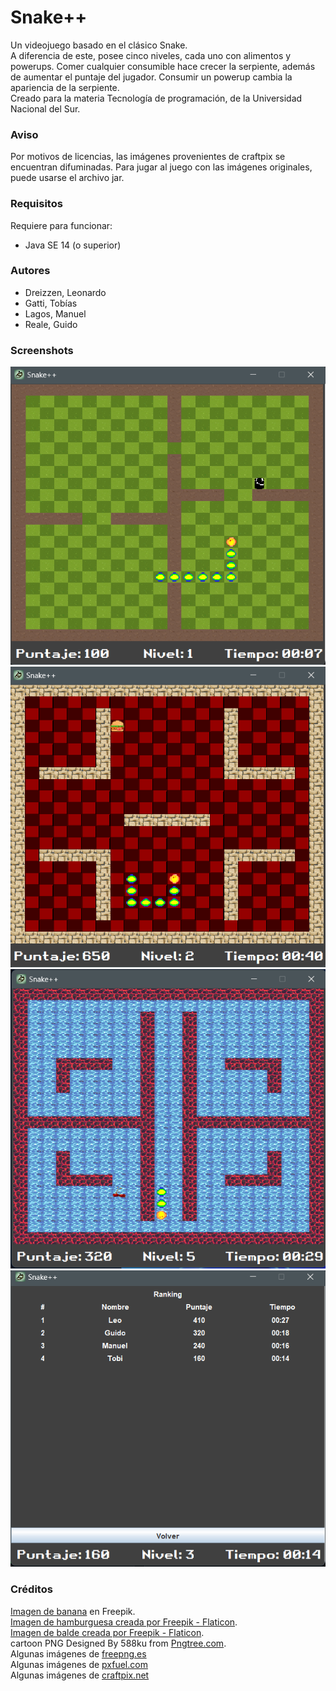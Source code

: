 # Snake++
Un videojuego basado en el clásico Snake.  
A diferencia de este, posee cinco niveles, cada uno con alimentos y powerups. Comer cualquier consumible hace crecer la serpiente, además de aumentar el puntaje del jugador. Consumir un powerup cambia la apariencia de la serpiente.  
Creado para la materia Tecnología de programación, de la Universidad Nacional del Sur.

### Aviso
Por motivos de licencias, las imágenes provenientes de craftpix se encuentran difuminadas. Para jugar al juego con las imágenes originales, puede usarse el archivo jar.

### Requisitos   
Requiere para funcionar:
- Java SE 14 (o superior)
### Autores
- Dreizzen, Leonardo
- Gatti, Tobías
- Lagos, Manuel
- Reale, Guido
  
### Screenshots
![](/screenshots/screen1.png)
![](/screenshots/screen2.png)
![](/screenshots/screen3.png)
![](/screenshots/screen4.png)

### Créditos
<a href="https://www.freepik.es/foto-gratis/disparo-alto-angulo-platano-aislado-sobre-superficie-blanca_13006319.htm ">Imagen de banana</a> en Freepik.  
<a href="https://www.flaticon.es/iconos-gratis/emparedado" title="emparedado iconos">Imagen de hamburguesa creada por Freepik - Flaticon</a>.  
<a href="https://www.flaticon.es/iconos-gratis/cubeta" title="cubeta iconos">Imagen de balde creada por Freepik - Flaticon</a>.  
cartoon PNG Designed By 588ku from <a href="https://pngtree.com"> Pngtree.com</a>.  
Algunas imágenes de  <a href="https://www.freepng.es/">freepng.es</a>  
Algunas imágenes de  <a href="https://www.pxfuel.com/">pxfuel.com</a>  
Algunas imágenes de  <a href="https://craftpix.net/">craftpix.net</a>  
